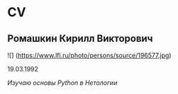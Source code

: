 # CV

## Ромашкин Кирилл Викторович

![] (https://www.lfl.ru/photo/persons/source/196577.jpg)

19.03.1992


_Изучаю основы Python в Нетологии_





